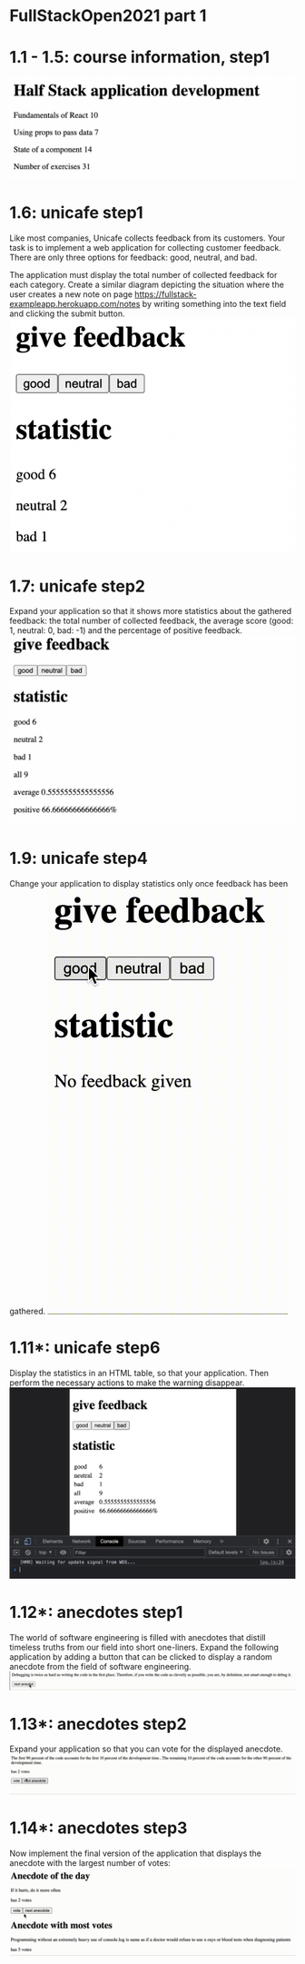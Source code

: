 # FullStackOpen2021 part 1
# 1.1 - 1.5: course information, step1
![GitHub Logo](https://raw.githubusercontent.com/6hanel/fullstackopen/main/part1/1.5%20courseinfo/Screenshot%202021-10-20%20at%203.06.22%20PM.png)

# 1.6: unicafe step1
Like most companies, Unicafe collects feedback from its customers. Your task is to implement a web application for collecting customer feedback. There are only three options for feedback: good, neutral, and bad.

The application must display the total number of collected feedback for each category. Create a similar diagram depicting the situation where the user creates a new note on page https://fullstack-exampleapp.herokuapp.com/notes by writing something into the text field and clicking the submit button.
![GitHub Logo](https://raw.githubusercontent.com/6hanel/fullstackopen/main/part1/1.6%20unicafe/Screenshot%202021-10-20%20at%203.05.52%20PM.png)

# 1.7: unicafe step2
Expand your application so that it shows more statistics about the gathered feedback: the total number of collected feedback, the average score (good: 1, neutral: 0, bad: -1) and the percentage of positive feedback.
![GitHub Logo](https://raw.githubusercontent.com/6hanel/fullstackopen/main/part1/1.8%20unicafe/Screenshot%202021-10-20%20at%203.04.33%20PM.png)

# 1.9: unicafe step4
Change your application to display statistics only once feedback has been gathered.
![GitHub Logo](https://raw.githubusercontent.com/6hanel/fullstackopen/main/part1/1.9%20unicafe/Screen-Recording-2021-10-23-at-3.18.35-PM.gif)

# 1.11*: unicafe step6
Display the statistics in an HTML table, so that your application. Then perform the necessary actions to make the warning disappear.
![GitHub Logo](https://raw.githubusercontent.com/6hanel/fullstackopen/main/part1/1.11%20unicafe/Screenshot%202021-10-20%20at%203.03.35%20PM.png)

# 1.12*: anecdotes step1
The world of software engineering is filled with anecdotes that distill timeless truths from our field into short one-liners.
Expand the following application by adding a button that can be clicked to display a random anecdote from the field of software engineering.
![GitHub Logo](https://raw.githubusercontent.com/6hanel/fullstackopen/main/part1/1.12%20anecdotes/Screen-Recording-2021-10-21-at-11.47.02-AM.gif)

# 1.13*: anecdotes step2
Expand your application so that you can vote for the displayed anecdote.
![GitHub Logo](https://raw.githubusercontent.com/6hanel/fullstackopen/main/part1/1.13%20anecdotes/Screen-Recording-2021-10-23-at-1.50.08-PM.gif)

# 1.14*: anecdotes step3
Now implement the final version of the application that displays the anecdote with the largest number of votes:
![GitHub Logo](https://raw.githubusercontent.com/6hanel/fullstackopen/main/part1/1.14%20anecdotes/Screen-Recording-2021-10-23-at-1.48.22-PM.gif)
